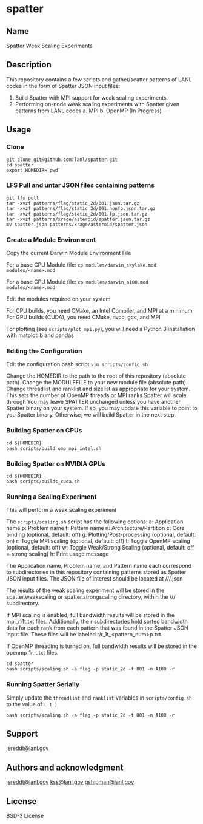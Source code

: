 # spatter

## Name
Spatter Weak Scaling Experiments

## Description
This repository contains a few scripts and gather/scatter patterns of LANL codes in the form of Spatter JSON input files:

1. Build Spatter with MPI support for weak scaling experiments.
2. Performing on-node weak scaling experiments with Spatter given patterns from LANL codes
	a. MPI
	b. OpenMP (In Progress)

## Usage
### Clone
```
git clone git@github.com:lanl/spatter.git
cd spatter
export HOMEDIR=`pwd`
```

### LFS Pull and untar JSON files containing patterns
```
git lfs pull
tar -xvzf patterns/flag/static_2d/001.json.tar.gz
tar -xvzf patterns/flag/static_2d/001.nonfp.json.tar.gz
tar -xvzf patterns/flag/static_2d/001.fp.json.tar.gz
tar -xvzf patterns/xrage/asteroid/spatter.json.tar.gz
mv spatter.json patterns/xrage/asteroid/spatter.json
```

### Create a Module Environment
Copy the current Darwin Module Environment File

For a base CPU Module file:
`cp modules/darwin_skylake.mod modules/<name>.mod`

For a base GPU Module file:
`cp modules/darwin_a100.mod modules/<name>.mod`

Edit the modules required on your system

For CPU builds, you need CMake, an Intel Compiler, and MPI at a minimum
For GPU builds (CUDA), you need CMake, nvcc, gcc, and MPI

For plotting (see `scripts/plot_mpi.py`), you will need a Python 3 installation with matplotlib and pandas

### Editing the Configuration
Edit the configuration bash script
`vim scripts/config.sh`

Change the HOMEDIR to the path to the root of this repository (absolute path).
Change the MODULEFILE to your new module file (absolute path).
Change threadlist and ranklist and sizelist as appropriate for your system. This sets the number of OpenMP threads or MPI ranks Spatter will scale through
You may leave SPATTER unchanged unless you have another Spatter binary on your system. If so, you may update this variable to point to you Spatter binary. Otherwise, we will build Spatter in the next step.

### Building Spatter on CPUs
```
cd ${HOMEDIR}
bash scripts/build_omp_mpi_intel.sh
```

### Building Spatter on NVIDIA GPUs
```
cd ${HOMEDIR}
bash scripts/builds_cuda.sh
```

### Running a Scaling Experiment
This will perform a weak scaling experiment 

The `scripts/scaling.sh` script has the following options:
	a: Application name
	p: Problem name
	f: Pattern name
	n: Architecture/Partition
	c: Core binding (optional, default: off)
        g: Plotting/Post-processing (optional, default: on)
	r: Toggle MPI scaling (optional, default: off)
	t: Toggle OpenMP scaling (optional, default: off)
	w: Toggle Weak/Strong Scaling (optional, default: off = strong scaling)
	h: Print usage message

The Application name, Problem name, and Pattern name each correspond to subdirectories in this repository containing patterns stored as Spatter JSON input files.
The JSON file of interest should be located at <Arch>/<Application>/<Problem>/<Pattern>.json

The results of the weak scaling experiment will be stored in the spatter.weakscaling or spatter.strongscaling directory, within the <Arch>/<Application>/<Problem>/<Pattern> subdirectory.

If MPI scaling is enabled, full bandwidth results will be stored in the mpi_<ranks>r)1t.txt files. Additionally, the <rank>r subdirectories hold sorted bandwidth data for each rank from each pattern that was found in the Spatter JSON input file. These files will be labeled <ranks>r/<ranks>r_1t_<pattern_num>p.txt.

If OpenMP threading is turned on, full bandwidth results will be stored in the openmp_1r_<threads>t.txt files.

```
cd spatter
bash scripts/scaling.sh -a flag -p static_2d -f 001 -n A100 -r
```

### Running Spatter Serially
Simply update the `threadlist` and `ranklist` variables in `scripts/config.sh` to the value of `( 1 )`

```
bash scripts/scaling.sh -a flag -p static_2d -f 001 -n A100 -r
```

## Support
jereddt@lanl.gov

## Authors and acknowledgment
jereddt@lanl.gov
kss@lanl.gov
gshipman@lanl.gov

## License
BSD-3 License
